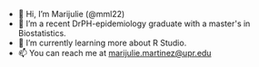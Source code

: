 - 👋 Hi, I’m Marijulie (@mml22)
- 👀 I’m a recent DrPH-epidemiology graduate with a master's in Biostatistics. 
- 🌱 I’m currently learning more about R Studio.   
- 📫 You can reach me at marijulie.martinez@upr.edu 

<!---
mml22/mml22 is a ✨ special ✨ repository because its `README.md` (this file) appears on your GitHub profile.
You can click the Preview link to take a look at your changes.
--->
